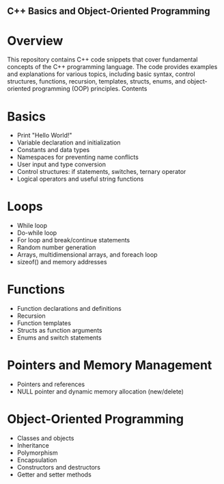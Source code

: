 ## C++ Basics and Object-Oriented Programming
# Overview

This repository contains C++ code snippets that cover fundamental concepts of the C++ programming language. The code provides examples and explanations for various topics, including basic syntax, control structures, functions, recursion, templates, structs, enums, and object-oriented programming (OOP) principles.
Contents

# Basics

- Print "Hello World!"
- Variable declaration and initialization
- Constants and data types
- Namespaces for preventing name conflicts
- User input and type conversion
- Control structures: if statements, switches, ternary operator
- Logical operators and useful string functions

# Loops

- While loop
- Do-while loop
- For loop and break/continue statements
- Random number generation
- Arrays, multidimensional arrays, and foreach loop
- sizeof() and memory addresses

# Functions

- Function declarations and definitions
- Recursion
- Function templates
- Structs as function arguments
- Enums and switch statements

# Pointers and Memory Management

- Pointers and references
- NULL pointer and dynamic memory allocation (new/delete)

# Object-Oriented Programming

- Classes and objects
- Inheritance
- Polymorphism
- Encapsulation
- Constructors and destructors
- Getter and setter methods
